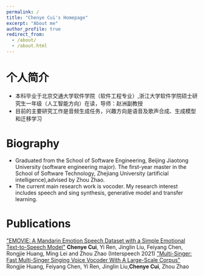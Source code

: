 ```yaml
---
permalink: /
title: "Chenye Cui's Homepage"
excerpt: "About me"
author_profile: true
redirect_from: 
  - /about/
  - /about.html
---
```


个人简介
======
- 本科毕业于北京交通大学软件学院（软件工程专业）,浙江大学软件学院硕士研究生一年级（人工智能方向）在读，导师：赵洲副教授
- 目前的主要研究工作是音频生成任务，兴趣方向是语音及歌声合成、生成模型和迁移学习

Biography
======
- Graduated from the School of Software Engineering, Beijing Jiaotong University (software engineering major). The first-year master in the School of Software Technology, Zhejiang University (artificial intelligence),advised by Zhou Zhao.
- The current main research work is vocoder. My research interest includes speech and sing synthesis, generative model and transfer learning. 

Publications
======

["EMOVIE: A Mandarin Emotion Speech Dataset with a Simple Emotional Text-to-Speech Model"](https://www.isca-speech.org/archive/interspeech_2021/cui21c_interspeech.html) **Chenye Cui**, Yi Ren, Jinglin Liu, Feiyang Chen, Rongjie Huang, Ming Lei and Zhou Zhao (Interspeech 2021)
["Multi-Singer: Fast Multi-Singer Singing Voice Vocoder With A Large-Scale Corpus"](https://dl.acm.org/doi/10.1145/3474085.3475437) Rongjie Huang, Feiyang Chen, Yi Ren, Jinglin Liu,**Chenye Cui**, Zhou Zhao
